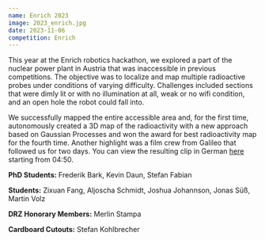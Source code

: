 ```yaml
---
name: Enrich 2023
image: 2023_enrich.jpg
date: 2023-11-06
competition: Enrich
---
```


This year at the Enrich robotics hackathon, we explored a part of the nuclear power plant in Austria that was inaccessible in previous competitions.
The objective was to localize and map multiple radioactive probes under conditions of varying difficulty.
Challenges included sections that were dimly lit or with no illumination at all, weak or no wifi condition, and an open hole the robot could fall into.

We successfully mapped the entire accessible area and, for the first time, autonomously created a 3D map of the radioactivity with a new approach based on Gaussian Processes and won the award for best radioactivity map for the fourth time.
Another highlight was a film crew from Galileo that followed us for two days.
You can view the resulting clip in German [here](https://www.galileo.tv/video/tschuess-atomkraft-so-funktioniert-der-akw-rueckbau/) starting from 04:50.

**PhD Students:**  Frederik Bark, Kevin Daun, Stefan Fabian

**Students:**  Zixuan Fang, Aljoscha Schmidt, Joshua Johannson, Jonas Süß, Martin Volz

**DRZ Honorary Members:** Merlin Stampa

**Cardboard Cutouts:** Stefan Kohlbrecher
